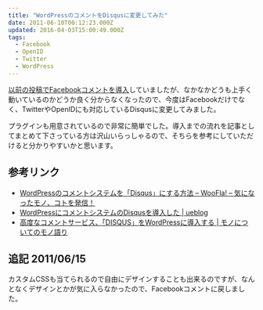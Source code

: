 ```yaml
---
title: "WordPressのコメントをDisqusに変更してみた"
date: 2011-06-10T00:12:23.000Z
updated: 2016-04-03T15:00:49.000Z
tags: 
  - Facebook
  - OpenID
  - Twitter
  - WordPress
---
```



[以前の投稿でFacebookコメントを導入](http://blog.sus-happy.net/201104/facebook-comment/)していましたが、なかなかどうも上手く動いているのかどうか良く分からなくなったので、今度はFacebookだけでなく、TwitterやOpenIDにも対応しているDisqusに変更してみました。

プラグインも用意されているので非常に簡単でした。導入までの流れを記事としてまとめて下さっている方は沢山いらっしゃるので、そちらを参考にしていただけると分かりやすいかと思います。


## 参考リンク

- [WordPressのコメントシステムを「Disqus」にする方法 – WooFla! – 気になったモノ、コトを発信！](http://ooze-flash.com/2011/05/how-to-set-disqus.html)
- [WordPressにコメントシステムのDisqusを導入した | ueblog](http://ueblog.natural-wave.com/2009/02/01/wordpress-disqus/)
- [高度なコメントサービス、「DISQUS」をWordPressに導入する | モノについてのモノ語り](http://www.near-mint.com/blog/30)


## 追記 2011/06/15

カスタムCSSも当てられるので自由にデザインすることも出来るのですが、なんとなくデザインとかが気に入らなかったので、Facebookコメントに戻しました。
